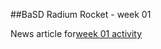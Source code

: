 ##BaSD Radium Rocket - week 01

News article for[week 01 activity](https://www.bbc.com/news/business-58600583)
